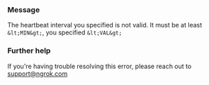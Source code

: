 
### Message
The heartbeat interval you specified is not valid.
It must be at least `&lt;MIN&gt;`, you specified `&lt;VAL&gt;`

### Further help
If you're having trouble resolving this error, please reach out to [support@ngrok.com](mailto:support@ngrok.com?subject=Help%20with%20ERR_NGROK_111)

